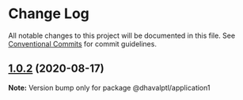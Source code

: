 # Change Log

All notable changes to this project will be documented in this file.
See [Conventional Commits](https://conventionalcommits.org) for commit guidelines.

## [1.0.2](https://github.com/dhavalptl/monorepo-app/compare/@dhavalptl/application1@1.0.1...@dhavalptl/application1@1.0.2) (2020-08-17)

**Note:** Version bump only for package @dhavalptl/application1
